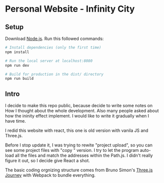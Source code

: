 # Personal Website - Infinity City

## Setup
Download [Node.js](https://nodejs.org/en/download/).
Run this followed commands:

``` bash
# Install dependencies (only the first time)
npm install

# Run the local server at localhost:8080
npm run dev

# Build for production in the dist/ directory
npm run build
```

## Intro
I decide to make this repo public, because decide to write some notes on How I thought about the whole development. Also many people asked about how the ininity effect implement. I would like to write it gradually when I have time. 

I redid this website with react, this one is old version with vanila JS and Three.js. 

Before I stop update it, I was trying to rewite "project upload", so you can see some project files with "copy " version. I try to let the program auto-load all the files and match the addresses within the Path.js. I didn't really figure it out, so I decide give React a shot. 

The basic coding orgnizing structure comes from Bruno Simon's [Three.js Journey](https://threejs-journey.com/) with Webpack to bundle everything.


